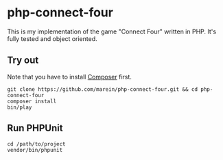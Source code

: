 # php-connect-four

This is my implementation of the game "Connect Four" written in PHP. It's fully tested and object oriented.

## Try out

Note that you have to install [Composer](https://getcomposer.org) first.

```
git clone https://github.com/marein/php-connect-four.git && cd php-connect-four
composer install
bin/play
```

## Run PHPUnit

```
cd /path/to/project
vendor/bin/phpunit
```